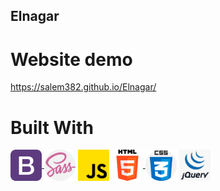 ## Elnagar

# Website demo
https://salem382.github.io/Elnagar/

# Built With


<a href ="#"> <img align="center" src="./images/11.png" height="50" width="50"/> </a>
<a href ="#"> <img align="center" src="./images/12.png" height="50" width="50"/></a>
<a href ="#"> <img align="center" src="./images/13.png" height="50" width="50"/></a>
<a href ="#"> <img align="center" src="./images/14.png" height="50" width="50"/> </a>
<a href ="#"> <img align="center" src="./images/15.png" height="50" width="50"/></a>
<a href ="#"> <img align="center" src="./images/16.png" height="50" width="50"/></a>

